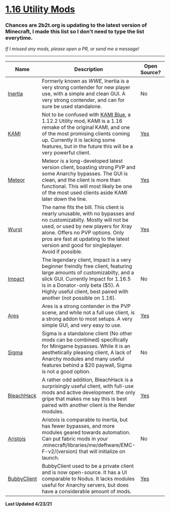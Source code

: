 # [1.16 Utility Mods](https://toxicaven.github.io/1.16-utility-mods/)
### Chances are 2b2t.org is updating to the latest version of Minecraft, I made this list so I don't need to type the list everytime.

*If I missed any mods, please open a PR, or send me a message!*

***

| Name | Description | Open Source? | Supported Platforms |
| ---- | ----------- | ------------ | ------------------- |
| [Inertia](https://inertiaclient.com/Index.php) | Formerly known as *WWE*, Inertia is a very strong contender for new player use, with a simple and clean GUI. A very strong contender, and can for sure be used standalone.| No | Fabric, Jarmod |
| [KAMI](https://github.com/zeroeightysix/KAMI/releases)|Not to be confused with [KAMI Blue](https://kamiblue.org), a 1.12.2 Utility mod, KAMI is a 1.16 remake of the original KAMI, and one of the most promising clients coming up. Currently it is lacking some features, but in the future this will be a very powerful client. | [Yes](https://github.com/zeroeightysix/KAMI)| Fabric only |
| [Meteor](https://meteorclient.com/)| Meteor is a long-developed latest version client, boasting strong PVP and some Anarchy bypasses. The GUI is clean, and the client is more than functional. This will most likely be one of the most used clients aside KAMI later down the line. | [Yes](https://github.com/MeteorDevelopment/meteor-client)| Fabric only|
| [Wurst](https://www.wurstclient.net/)| The name fits the bill. This client is nearly unusable, with no bypasses and no customizabilty. Mostly will not be used, or used by new players for Xray alone. Offers no PVP options. Only pros are fast at updating to the latest version and good for singleplayer. Avoid if possible. | [Yes](https://github.com/Wurst-Imperium/Wurst7)| Fabric only |
| [Impact](https://impactclient.net/)| The legendary client, Impact is a very beginner freindly free client, featuring large amounts of customizabilty, and a slick GUI. Currently Impact for 1.16.5 is in a Donator-only beta ($5). A Highly useful client, best paired with another (not possible on 1.16). | No | Jarmod only|
| [Ares](https://aresclient.org/)| Ares is a strong contender in the PVP scene, and while not a full use client, is a strong addon to most setups. A very simple GUI, and very easy to use. | [Yes](https://github.com/AresClient/ares) | Fabric only|
| [Sigma](https://sigmaclient.info/) | Sigma is a standalone client (No other mods can be combined) specifically for Minigame bypasses. While it is an aesthetically pleasing client, A lack of Anarchy modules and many useful features behind a $20 paywall, Sigma is not a good option. | No | Version files
| [BleachHack](https://bleachhack.github.io/)| A rather odd addition, BleachHack is a surprisingly useful client, with full-use mods and active development. the only gripe that makes me say this is best paired with another client is the Render modules. | [Yes](https://github.com/BleachDrinker420/BleachHack) | Fabric only |
| [Aristois](https://aristois.net/) | Aristois is comparable to Inertia, but has fewer bypasses, and more modules geared towards automation. Can put fabric mods in your .minecraft/libraries/me/deftware/EMC-F-v2/(version) that will initialize on launch. | No | Launcher profile installer
| [BubbyClient](https://github.com/BubbyRoosh1/BubbyClient-Fabric-1.16/) | BubbyClient used to be a private client and is now open-source. It has a UI comparable to Nodus. It lacks modules useful for Anarchy servers, but does have a considerable amount of mods. | [Yes](https://github.com/BubbyRoosh1/BubbyClient-Fabric-1.16/) | Fabric only |


**Last Updated 4/23/21**
